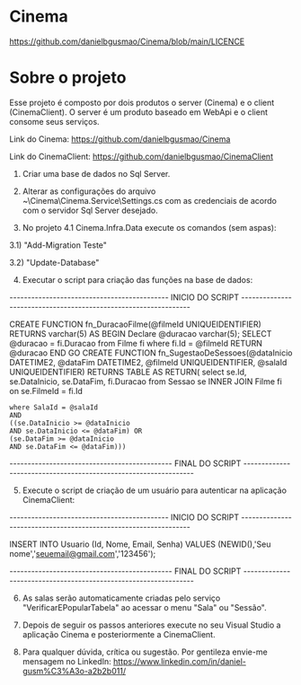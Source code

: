 # Cinema

https://github.com/danielbgusmao/Cinema/blob/main/LICENCE

# Sobre o projeto

 Esse projeto é composto por dois produtos o server (Cinema) e o client (CinemaClient). O server é um produto baseado em WebApi e o client consome seus serviços.

Link do Cinema: https://github.com/danielbgusmao/Cinema

Link do CinemaClient: https://github.com/danielbgusmao/CinemaClient

1) Criar uma base de dados no Sql Server.

2) Alterar as configurações do arquivo ~\Cinema\Cinema.Service\Settings.cs com as credenciais de acordo com o servidor Sql Server desejado.

3) No projeto 4.1 Cinema.Infra.Data execute os comandos (sem aspas):

3.1) "Add-Migration Teste"

3.2) "Update-Database"

4) Executar o script para criação das funções na base de dados:

-------------------------------------------- INICIO DO SCRIPT ----------------------------------------------------------------

CREATE FUNCTION fn_DuracaoFilme(@filmeId UNIQUEIDENTIFIER)
RETURNS varchar(5)
AS
BEGIN
    Declare @duracao varchar(5);
    SELECT @duracao = fi.Duracao from Filme fi
    where fi.Id = @filmeId
    RETURN  @duracao
END
GO
CREATE FUNCTION fn_SugestaoDeSessoes(@dataInicio DATETIME2, @dataFim DATETIME2, @filmeId UNIQUEIDENTIFIER, @salaId UNIQUEIDENTIFIER)
	RETURNS TABLE
	AS
	RETURN(
	select se.Id,
	se.DataInicio,
	se.DataFim,
	fi.Duracao
	from Sessao se
	INNER JOIN Filme fi on se.FilmeId = fi.Id

	where SalaId = @salaId 
	AND
	((se.DataInicio >= @dataInicio
	AND se.DataInicio <= @dataFim) OR
	(se.DataFim >= @dataInicio
	AND se.DataFim <= @dataFim)))
	
--------------------------------------------- FINAL DO SCRIPT ----------------------------------------------------------------

5) Execute o script de criação de um usuário para autenticar na aplicação CinemaClient:

-------------------------------------------- INICIO DO SCRIPT ----------------------------------------------------------------

INSERT INTO Usuario (Id, Nome, Email, Senha) VALUES (NEWID(),'Seu nome','seuemail@gmail.com','123456');

--------------------------------------------- FINAL DO SCRIPT ----------------------------------------------------------------

6) As salas serão automaticamente criadas pelo serviço "VerificarEPopularTabela" ao acessar o menu "Sala" ou "Sessão".


7) Depois de seguir os passos anteriores execute no seu Visual Studio a aplicação Cinema e posteriormente a CinemaClient.


8) Para qualquer dúvida, crítica ou sugestão. Por gentileza envie-me mensagem no LinkedIn: https://www.linkedin.com/in/daniel-gusm%C3%A3o-a2b2b011/

